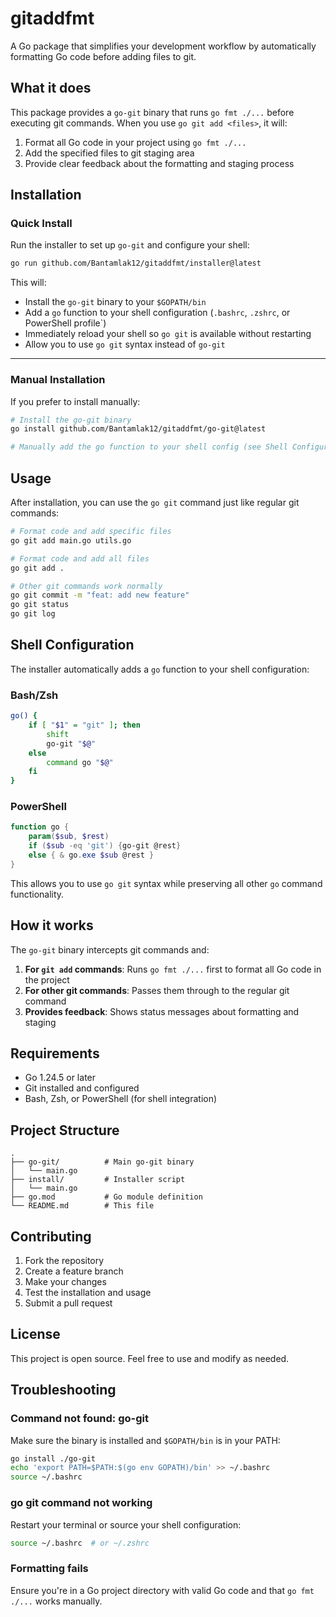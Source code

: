 # gitaddfmt

A Go package that simplifies your development workflow by automatically formatting Go code before adding files to git.

## What it does

This package provides a `go-git` binary that runs `go fmt ./...` before executing git commands. When you use `go git add <files>`, it will:

1. Format all Go code in your project using `go fmt ./...`
2. Add the specified files to git staging area
3. Provide clear feedback about the formatting and staging process

## Installation
### Quick Install

Run the installer to set up `go-git` and configure your shell:

```bash
go run github.com/Bantamlak12/gitaddfmt/installer@latest
```

This will:

* Install the `go-git` binary to your `$GOPATH/bin`
* Add a `go` function to your shell configuration (`.bashrc`, `.zshrc`, or PowerShell profile\`)
* Immediately reload your shell so `go git` is available without restarting
* Allow you to use `go git` syntax instead of `go-git`

---

### Manual Installation

If you prefer to install manually:

```bash
# Install the go-git binary
go install github.com/Bantamlak12/gitaddfmt/go-git@latest

# Manually add the go function to your shell config (see Shell Configuration section below)
```

## Usage

After installation, you can use the `go git` command just like regular git commands:

```bash
# Format code and add specific files
go git add main.go utils.go

# Format code and add all files
go git add .

# Other git commands work normally
go git commit -m "feat: add new feature"
go git status
go git log
```

## Shell Configuration

The installer automatically adds a `go` function to your shell configuration:

### Bash/Zsh
```bash
go() {
    if [ "$1" = "git" ]; then
        shift
        go-git "$@"
    else
        command go "$@"
    fi
}
```

### PowerShell
```powershell
function go {
    param($sub, $rest)
    if ($sub -eq 'git') {go-git @rest}
    else { & go.exe $sub @rest }
}
```

This allows you to use `go git` syntax while preserving all other `go` command functionality.

## How it works

The `go-git` binary intercepts git commands and:

1. **For `git add` commands**: Runs `go fmt ./...` first to format all Go code in the project
2. **For other git commands**: Passes them through to the regular git command
3. **Provides feedback**: Shows status messages about formatting and staging

## Requirements

- Go 1.24.5 or later
- Git installed and configured
- Bash, Zsh, or PowerShell (for shell integration)

## Project Structure

```
.
├── go-git/          # Main go-git binary
│   └── main.go
├── install/         # Installer script
│   └── main.go
├── go.mod           # Go module definition
└── README.md        # This file
```

## Contributing

1. Fork the repository
2. Create a feature branch
3. Make your changes
4. Test the installation and usage
5. Submit a pull request

## License

This project is open source. Feel free to use and modify as needed.

## Troubleshooting

### Command not found: go-git
Make sure the binary is installed and `$GOPATH/bin` is in your PATH:
```bash
go install ./go-git
echo 'export PATH=$PATH:$(go env GOPATH)/bin' >> ~/.bashrc
source ~/.bashrc
```

### go git command not working
Restart your terminal or source your shell configuration:
```bash
source ~/.bashrc  # or ~/.zshrc
```

### Formatting fails
Ensure you're in a Go project directory with valid Go code and that `go fmt ./...` works manually. 